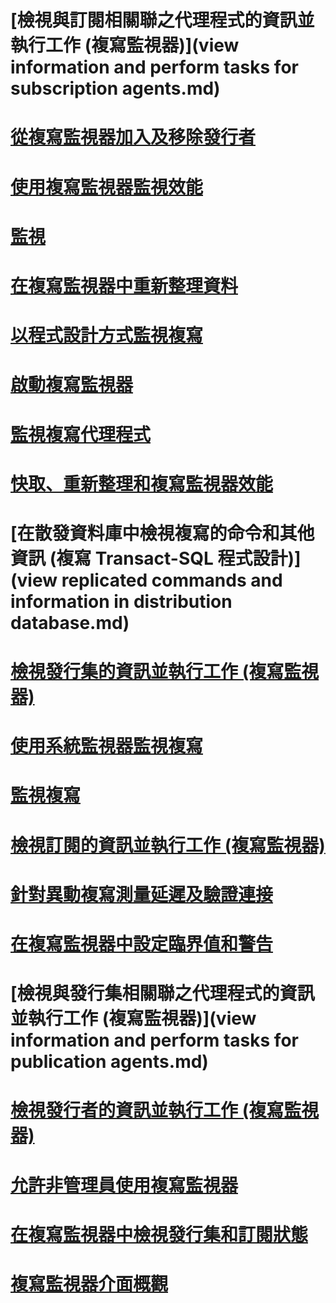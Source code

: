 # [檢視與訂閱相關聯之代理程式的資訊並執行工作 (複寫監視器)](view information and perform tasks for subscription agents.md)
# [從複寫監視器加入及移除發行者](add-and-remove-publishers-from-replication-monitor.md)
# [使用複寫監視器監視效能](monitor-performance-with-replication-monitor.md)
# [監視](monitoring-replication.md)
# [在複寫監視器中重新整理資料](refresh-data-in-replication-monitor.md)
# [以程式設計方式監視複寫](programmatically-monitor-replication.md)
# [啟動複寫監視器](start-the-replication-monitor.md)
# [監視複寫代理程式](monitor-replication-agents.md)
# [快取、重新整理和複寫監視器效能](caching-refresh-and-replication-monitor-performance.md)
# [在散發資料庫中檢視複寫的命令和其他資訊 (複寫 Transact-SQL 程式設計)](view replicated commands and information in distribution database.md)
# [檢視發行集的資訊並執行工作 (複寫監視器)](view-information-and-perform-tasks-for-a-publication-replication-monitor.md)
# [使用系統監視器監視複寫](monitoring-replication-with-system-monitor.md)
# [監視複寫](monitoring-replication-overview.md)
# [檢視訂閱的資訊並執行工作 (複寫監視器)](view-information-and-perform-tasks-for-a-subscription-replication-monitor.md)
# [針對異動複寫測量延遲及驗證連接](measure-latency-and-validate-connections-for-transactional-replication.md)
# [在複寫監視器中設定臨界值和警告](set-thresholds-and-warnings-in-replication-monitor.md)
# [檢視與發行集相關聯之代理程式的資訊並執行工作 (複寫監視器)](view information and perform tasks for publication agents.md)
# [檢視發行者的資訊並執行工作 (複寫監視器)](view-information-and-perform-tasks-for-a-publisher-replication-monitor.md)
# [允許非管理員使用複寫監視器](allow-non-administrators-to-use-replication-monitor.md)
# [在複寫監視器中檢視發行集和訂閱狀態](view-publication-and-subscription-status-in-replication-monitor.md)
# [複寫監視器介面概觀](overview-of-the-replication-monitor-interface.md)
